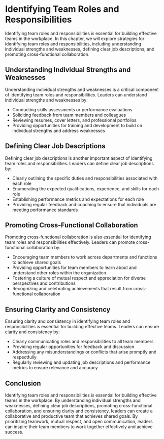Identifying Team Roles and Responsibilities
================================================================================

Identifying team roles and responsibilities is essential for building effective teams in the workplace. In this chapter, we will explore strategies for identifying team roles and responsibilities, including understanding individual strengths and weaknesses, defining clear job descriptions, and promoting cross-functional collaboration.

Understanding Individual Strengths and Weaknesses
-------------------------------------------------

Understanding individual strengths and weaknesses is a critical component of identifying team roles and responsibilities. Leaders can understand individual strengths and weaknesses by:

* Conducting skills assessments or performance evaluations
* Soliciting feedback from team members and colleagues
* Reviewing resumes, cover letters, and professional portfolios
* Providing opportunities for training and development to build on individual strengths and address weaknesses

Defining Clear Job Descriptions
-------------------------------

Defining clear job descriptions is another important aspect of identifying team roles and responsibilities. Leaders can define clear job descriptions by:

* Clearly outlining the specific duties and responsibilities associated with each role
* Enumerating the expected qualifications, experience, and skills for each role
* Establishing performance metrics and expectations for each role
* Providing regular feedback and coaching to ensure that individuals are meeting performance standards

Promoting Cross-Functional Collaboration
----------------------------------------

Promoting cross-functional collaboration is also essential for identifying team roles and responsibilities effectively. Leaders can promote cross-functional collaboration by:

* Encouraging team members to work across departments and functions to achieve shared goals
* Providing opportunities for team members to learn about and understand other roles within the organization
* Fostering a culture of mutual respect and appreciation for diverse perspectives and contributions
* Recognizing and celebrating achievements that result from cross-functional collaboration

Ensuring Clarity and Consistency
--------------------------------

Ensuring clarity and consistency in identifying team roles and responsibilities is essential for building effective teams. Leaders can ensure clarity and consistency by:

* Clearly communicating roles and responsibilities to all team members
* Providing regular opportunities for feedback and discussion
* Addressing any misunderstandings or conflicts that arise promptly and respectfully
* Regularly reviewing and updating job descriptions and performance metrics to ensure relevance and accuracy

Conclusion
----------

Identifying team roles and responsibilities is essential for building effective teams in the workplace. By understanding individual strengths and weaknesses, defining clear job descriptions, promoting cross-functional collaboration, and ensuring clarity and consistency, leaders can create a collaborative and productive team that achieves shared goals. By prioritizing teamwork, mutual respect, and open communication, leaders can inspire their team members to work together effectively and achieve success.
